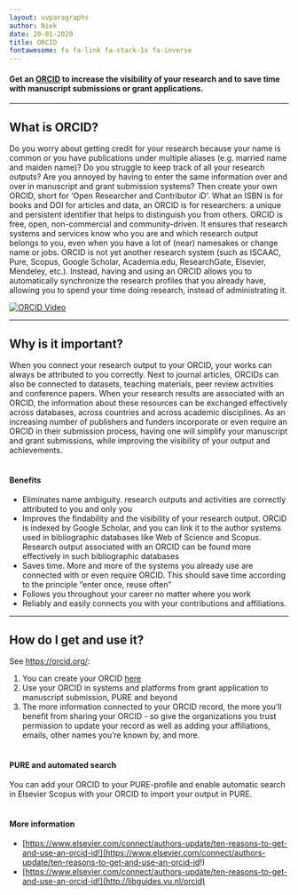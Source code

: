 ```yaml
---
layout: uvparagraphs
author: Niek
date: 20-01-2020
title: ORCID
fontawesome: fa fa-link fa-stack-1x fa-inverse 
---
```


#### Get an [ORCID](https://orcid.org/) to increase the visibility of your research and to save time with manuscript submissions or grant applications.

--- 

## What is ORCID?
Do you worry about getting credit for your research because your name is common or you have publications under multiple aliases (e.g. married name and maiden name)? Do you struggle to keep track of all your research outputs? Are you annoyed by having to enter the same information over and over in manuscript and grant submission systems? Then create your own ORCID, short for ‘Open Researcher and Contributor iD’. What an ISBN is for books and DOI for articles and data, an ORCID is for researchers: a unique and persistent identifier that helps to distinguish you from others. ORCID is free, open, non-commercial and community-driven. It ensures that research systems and services know who you are and which research output belongs to you, even when you have a lot of (near) namesakes or change name or jobs. ORCID is not yet another research system (such as ISCAAC, Pure, Scopus, Google Scholar, Academia.edu, ResearchGate, Elsevier, Mendeley, etc.). Instead, having and using an ORCID allows you to automatically synchronize the research profiles that you already have, allowing you to spend your time doing research, instead of administrating it.

[![ORCID Video](http://img.youtube.com/vi/a1Rijk_TMHA/0.jpg)](http://www.youtube.com/watch?v=a1Rijk_TMHA "ORCID")  

---

## Why is it important?
When you connect your research output to your ORCID, your works can always be attributed to you correctly. Next to journal articles, ORCIDs can also be connected to datasets, teaching materials, peer review activities and conference papers. When your research results are associated with an ORCID, the information about these resources can be exchanged effectively across databases, across countries and across academic disciplines. As an increasing number of publishers and funders incorporate or even require an ORCID in their submission process, having one will simplify your manuscript and grant submissions, while improving the visibility of your output and achievements.
<br><br>

#### Benefits
* Eliminates name ambiguity. research outputs and activities are correctly attributed to you and only you
* Improves the findability and the visibility of your research output. ORCiD is indexed by Google Scholar, and you can  link it to the author systems used in bibliographic databases like Web of Science and Scopus.  Research output associated with an ORCID can be found more effectively in such bibliographic databases
* Saves time. More and more of the systems you already use are connected with or even require ORCID. This should save time according to the principle “enter once, reuse often” 
* Follows you throughout your career no matter where you work
* Reliably and easily connects you with your contributions and affiliations.

---

## How do I get and use it?
See https://orcid.org/:
1. You can create your ORCID [here](https://orcid.org/register)
2. Use your ORCID in systems and platforms from grant application to manuscript submission, PURE and beyond 
3. The more information connected to your ORCID record, the more you’ll benefit from sharing your ORCID - so give the organizations you trust permission to update your record as well as adding your affiliations, emails, other names you’re known by, and more.
<br><br>

#### PURE and automated search
You can add your ORCID to your PURE-profile and enable automatic search in Elsevier Scopus with your ORCID to import your output in PURE.
<br><br>

#### More information
* [https://www.elsevier.com/connect/authors-update/ten-reasons-to-get-and-use-an-orcid-id!](https://www.elsevier.com/connect/authors-update/ten-reasons-to-get-and-use-an-orcid-id!)
* [https://www.elsevier.com/connect/authors-update/ten-reasons-to-get-and-use-an-orcid-id!](http://libguides.vu.nl/orcid)


